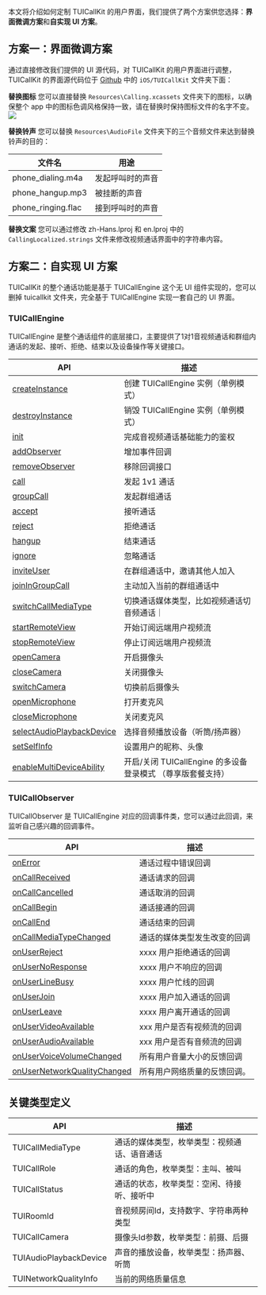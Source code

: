 ﻿本文将介绍如何定制 TUICallKit 的用户界面，我们提供了两个方案供您选择：**界面微调方案**和**自实现 UI 方案**。

## 方案一：界面微调方案
通过直接修改我们提供的 UI 源代码，对 TUICallKit 的用户界面进行调整，TUICallKit 的界面源代码位于 [Github](https://github.com/tencentyun/TUICalling) 中的 `iOS/TUICallKit` 文件夹下面：

**替换图标**
您可以直接替换 `Resources\Calling.xcassets` 文件夹下的图标，以确保整个 app 中的图标色调风格保持一致，请在替换时保持图标文件的名字不变。
![](https://qcloudimg.tencent-cloud.cn/raw/b2babc3d6136f141abb7e035fccc9bab.png)

**替换铃声**
您可以替换 `Resources\AudioFile` 文件夹下的三个音频文件来达到替换铃声的目的：

| 文件名 | 用途 | 
|---------|---------|
| phone_dialing.m4a | 发起呼叫时的声音 | 
| phone_hangup.mp3 | 被挂断的声音 | 
| phone_ringing.flac | 接到呼叫时的声音 | 

**替换文案**
您可以通过修改 zh-Hans.lproj 和 en.lproj 中的 `CallingLocalized.strings` 文件来修改视频通话界面中的字符串内容。


## 方案二：自实现 UI 方案
TUICallKit 的整个通话功能是基于 TUICallEngine 这个无 UI 组件实现的，您可以删掉 tuicallkit 文件夹，完全基于 TUICallEngine 实现一套自己的 UI 界面。

### TUICallEngine

TUICallEngine 是整个通话组件的底层接口，主要提供了1对1音视频通话和群组内通话的发起、接听、拒绝、结束以及设备操作等关键接口。

| API | 描述 |
|-----|-----|
| [createInstance](https://tcloud-doc.isd.com/document/product/647/78754?!preview#createinstance) | 创建 TUICallEngine 实例（单例模式）|
| [destroyInstance](https://tcloud-doc.isd.com/document/product/647/78754?!preview#destroyinstance) | 销毁 TUICallEngine 实例（单例模式）|
| [init](https://tcloud-doc.isd.com/document/product/647/78754?!preview#init) | 完成音视频通话基础能力的鉴权|
| [addObserver](https://tcloud-doc.isd.com/document/product/647/78754?!preview#addobserver) | 增加事件回调|
| [removeObserver](https://tcloud-doc.isd.com/document/product/647/78754?!preview#removeobserver) | 移除回调接口|
| [call](https://tcloud-doc.isd.com/document/product/647/78754?!preview#call) | 发起 1v1 通话|
| [groupCall](https://tcloud-doc.isd.com/document/product/647/78754?!preview#groupcall) | 发起群组通话|
| [accept](https://tcloud-doc.isd.com/document/product/647/78754?!preview#accept) | 接听通话 |
| [reject](https://tcloud-doc.isd.com/document/product/647/78754?!preview#reject) | 拒绝通话 |
| [hangup](https://tcloud-doc.isd.com/document/product/647/78754?!preview#hangup) | 结束通话|
| [ignore](https://tcloud-doc.isd.com/document/product/647/78754?!preview#ignore) | 忽略通话|
| [inviteUser](https://tcloud-doc.isd.com/document/product/647/78754?!preview#inviteuser) | 在群组通话中，邀请其他人加入|
| [joinInGroupCall](https://tcloud-doc.isd.com/document/product/647/78754?!preview#joiningroupcall) | 主动加入当前的群组通话中|
| [switchCallMediaType](https://tcloud-doc.isd.com/document/product/647/78754?!preview#switchcallmediatype) | 切换通话媒体类型，比如视频通话切音频通话｜
| [startRemoteView](https://tcloud-doc.isd.com/document/product/647/78754?!preview#startremoteview) | 开始订阅远端用户视频流|
| [stopRemoteView](https://tcloud-doc.isd.com/document/product/647/78754?!preview#stopremotereview) | 停止订阅远端用户视频流|
| [openCamera](https://tcloud-doc.isd.com/document/product/647/78754?!preview#opencamera) | 开启摄像头|
| [closeCamera](https://tcloud-doc.isd.com/document/product/647/78754?!preview#closecamera) | 关闭摄像头|
| [switchCamera](https://tcloud-doc.isd.com/document/product/647/78754?!preview#switchcamera) | 切换前后摄像头|
| [openMicrophone](https://tcloud-doc.isd.com/document/product/647/78754?!preview#openmicrophone) | 打开麦克风|
| [closeMicrophone](https://tcloud-doc.isd.com/document/product/647/78754?!preview#closemicrophone) | 关闭麦克风|
| [selectAudioPlaybackDevice](https://tcloud-doc.isd.com/document/product/647/78754?!preview#selectaudioplaybackdevice) | 选择音频播放设备（听筒/扬声器）|
| [setSelfInfo](https://tcloud-doc.isd.com/document/product/647/78754?!preview#setselfinfo) | 设置用户的昵称、头像|
| [enableMultiDeviceAbility](https://tcloud-doc.isd.com/document/product/647/78754?!preview#enablemultideviceability) | 开启/关闭 TUICallEngine 的多设备登录模式 （尊享版套餐支持）|

### TUICallObserver 
TUICallObserver 是 TUICallEngine 对应的回调事件类，您可以通过此回调，来监听自己感兴趣的回调事件。

| API | 描述 |
|-----|-----|
| [onError](https://tcloud-doc.isd.com/document/product/647/78755?!preview#onerror) | 通话过程中错误回调|
| [onCallReceived](https://tcloud-doc.isd.com/document/product/647/78755?!preview#oncallreceived) | 通话请求的回调|
| [onCallCancelled](https://tcloud-doc.isd.com/document/product/647/78755?!preview#oncallcancelled) | 通话取消的回调 |
| [onCallBegin](https://tcloud-doc.isd.com/document/product/647/78755?!preview#oncallbegin) | 通话接通的回调|
| [onCallEnd](https://tcloud-doc.isd.com/document/product/647/78755?!preview#oncallend) | 通话结束的回调|
| [onCallMediaTypeChanged](https://tcloud-doc.isd.com/document/product/647/78755?!preview#oncallmediatypechanged) | 通话的媒体类型发生改变的回调|
| [onUserReject](https://tcloud-doc.isd.com/document/product/647/78755?!preview#onuserreject) |  xxxx 用户拒绝通话的回调 |
| [onUserNoResponse](https://tcloud-doc.isd.com/document/product/647/78755?!preview#onusernoresponse) |  xxxx 用户不响应的回调|
| [onUserLineBusy](https://tcloud-doc.isd.com/document/product/647/78755?!preview#onuserlinebusy) | xxxx 用户忙线的回调|
| [onUserJoin](https://tcloud-doc.isd.com/document/product/647/78755?!preview#onuserjoin) | xxxx 用户加入通话的回调 |
| [onUserLeave](https://tcloud-doc.isd.com/document/product/647/78755?!preview#onuserleave) | xxxx 用户离开通话的回调|
| [onUserVideoAvailable](https://tcloud-doc.isd.com/document/product/647/78755?!preview#onuservideoavailable) | xxx 用户是否有视频流的回调|
| [onUserAudioAvailable](https://tcloud-doc.isd.com/document/product/647/78755?!preview#onuseraudioavailable) | xxx 用户是否有音频流的回调|
| [onUserVoiceVolumeChanged](https://tcloud-doc.isd.com/document/product/647/78755?!preview#onuservoicevolumechanged) | 所有用户音量大小的反馈回调 |
| [onUserNetworkQualityChanged](https://tcloud-doc.isd.com/document/product/647/78755?!preview#onusernetworkqualitychanged) | 所有用户网络质量的反馈回调。|

## 关键类型定义
| API | 描述 |
|-----|-----|
| TUICallMediaType | 通话的媒体类型，枚举类型：视频通话、语音通话 |
| TUICallRole | 通话的角色，枚举类型：主叫、被叫 |
| TUICallStatus | 通话的状态，枚举类型：空闲、待接听、接听中 |
| TUIRoomId | 音视频房间Id，支持数字、字符串两种类型 |
| TUICallCamera | 摄像头Id参数，枚举类型：前摄、后摄|
| TUIAudioPlaybackDevice | 声音的播放设备，枚举类型：扬声器、听筒 |
| TUINetworkQualityInfo | 当前的网络质量信息 |
